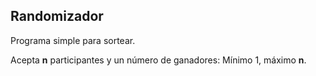 ## Randomizador

Programa simple para sortear. 

Acepta __n__ participantes y un número de ganadores: Mínimo 1, máximo __n__.
